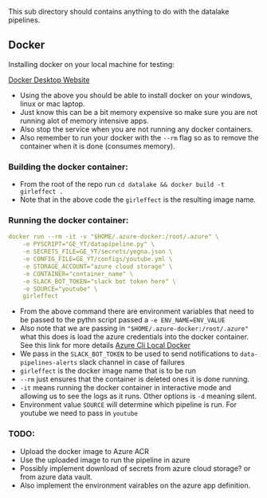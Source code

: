This sub directory should contains anything to do with the datalake pipelines.

## Docker

Installing docker on your local machine for testing:

[Docker Desktop Website](https://www.docker.com/products/docker-desktop/)

- Using the above you should be able to install docker on your windows, linux or mac laptop.
- Just know this can be a bit memory expensive so make sure you are not running alot of memory intensive apps.
- Also stop the service when you are not running any docker containers.
- Also remember to run your docker with the `--rm` flag so as to remove the container when it is done (consumes memory).

### Building the docker container:
 - From the root of the repo run `cd datalake && docker build -t girleffect .`
 - Note that in the above code the `girleffect` is the resulting image name.

### Running the docker container:

```YAML
docker run --rm -it -v "$HOME/.azure-docker:/root/.azure" \
    -e PYSCRIPT="GE_YT/datapipeline.py" \
    -e SECRETS_FILE=GE_YT/secrets/yegna.json \
    -e CONFIG_FILE=GE_YT/configs/youtube.yml \
    -e STORAGE_ACCOUNT="azure cloud storage" \
    -e CONTAINER="container_name" \
    -e SLACK_BOT_TOKEN="slack bot token here" \
    -e SOURCE="youtube" \
    girleffect

```

- From the above command there are environment variables that need to be passed to the pythn script passed a `-e ENV_NAME=ENV_VALUE`
- Also note that we are passing in `"$HOME/.azure-docker:/root/.azure"` what this does is load the azure credentials into the docker container. See this link for more details [Azure Cli Local Docker]("https://endjin.com/blog/2022/09/using-azcli-authentication-within-local-containers)
- We pass in the `SLACK_BOT_TOKEN` to be used to send notifications to `data-pipelines-alerts` slack channel in case of failures
- `girleffect` is the docker image name that is to be run
- `--rm` just ensures that the container is deleted ones it is done running.
- `-it` means running the docker container in interactive mode and allowing us to see the logs as it runs. Other options is `-d` meaning silent.
- Environment value `SOURCE` will determine which pipeline is run. For youtube we need to pass in `youtube`

### TODO:
- Upload the docker image to Azure ACR
- Use the uploaded image to run the pipeline in azure
- Possibly implement download of secrets from azure cloud storage? or from azure data vault.
- Also implement the environment vairables on the azure app definition. 
